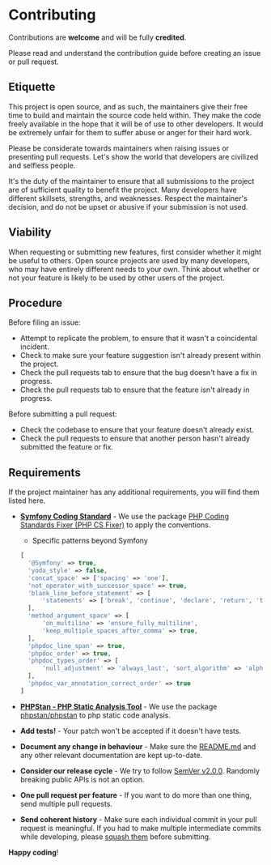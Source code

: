 # Contributing

Contributions are **welcome** and will be fully **credited**.

Please read and understand the contribution guide before creating an issue or pull request.

## Etiquette

This project is open source, and as such, the maintainers give their free time to build and maintain the source code
held within. They make the code freely available in the hope that it will be of use to other developers. It would be
extremely unfair for them to suffer abuse or anger for their hard work.

Please be considerate towards maintainers when raising issues or presenting pull requests. Let's show the
world that developers are civilized and selfless people.

It's the duty of the maintainer to ensure that all submissions to the project are of sufficient
quality to benefit the project. Many developers have different skillsets, strengths, and weaknesses. Respect the maintainer's decision, and do not be upset or abusive if your submission is not used.

## Viability

When requesting or submitting new features, first consider whether it might be useful to others. Open
source projects are used by many developers, who may have entirely different needs to your own. Think about
whether or not your feature is likely to be used by other users of the project.

## Procedure

Before filing an issue:

- Attempt to replicate the problem, to ensure that it wasn't a coincidental incident.
- Check to make sure your feature suggestion isn't already present within the project.
- Check the pull requests tab to ensure that the bug doesn't have a fix in progress.
- Check the pull requests tab to ensure that the feature isn't already in progress.

Before submitting a pull request:

- Check the codebase to ensure that your feature doesn't already exist.
- Check the pull requests to ensure that another person hasn't already submitted the feature or fix.

## Requirements

If the project maintainer has any additional requirements, you will find them listed here.

- **[Symfony Coding Standard](https://symfony.com/doc/current/contributing/code/standards.html)** - We use the package [PHP Coding Standards Fixer (PHP CS Fixer)](https://github.com/FriendsOfPHP/PHP-CS-Fixer) to apply the conventions.

  - Specific patterns beyond Symfony

  ```php
  [
    '@Symfony' => true,
    'yoda_style' => false,
    'concat_space' => ['spacing' => 'one'],
    'not_operator_with_successor_space' => true,
    'blank_line_before_statement' => [
        'statements' => ['break', 'continue', 'declare', 'return', 'throw', 'try'],
    ],
    'method_argument_space' => [
        'on_multiline' => 'ensure_fully_multiline',
        'keep_multiple_spaces_after_comma' => true,
    ],
    'phpdoc_line_span' => true,
    'phpdoc_order' => true,
    'phpdoc_types_order' => [
        'null_adjustment' => 'always_last', 'sort_algorithm' => 'alpha',
    ],
    'phpdoc_var_annotation_correct_order' => true
  ]
  ```

- **[PHPStan - PHP Static Analysis Tool](https://phpstan.org/user-guide/getting-started)** - We use the package [phpstan/phpstan](https://github.com/phpstan/phpstan) to php static code analysis.

- **Add tests!** - Your patch won't be accepted if it doesn't have tests.

- **Document any change in behaviour** - Make sure the [README.md](../README.md) and any other relevant documentation are kept up-to-date.

- **Consider our release cycle** - We try to follow [SemVer v2.0.0](https://semver.org/spec/v2.0.0.html). Randomly breaking public APIs is not an option.

- **One pull request per feature** - If you want to do more than one thing, send multiple pull requests.

- **Send coherent history** - Make sure each individual commit in your pull request is meaningful. If you had to make multiple intermediate commits while developing, please [squash them](https://www.git-scm.com/book/en/v2/Git-Tools-Rewriting-History#Changing-Multiple-Commit-Messages) before submitting.

**Happy coding**!
